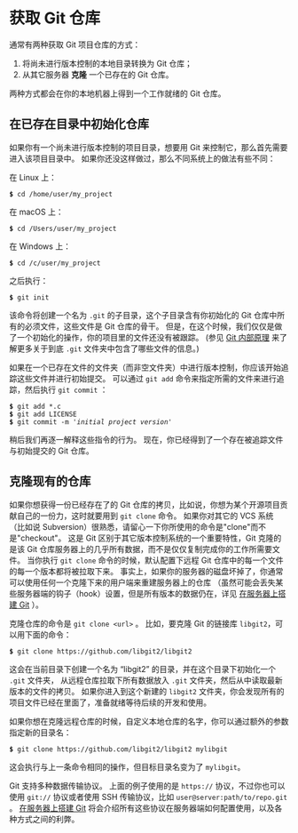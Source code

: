 

# 获取 Git 仓库

<p>通常有两种获取 Git 项目仓库的方式：</p>
<div class="ordered-list arabic">
<ol class="arabic">
<li>
<span class="principal">将尚未进行版本控制的本地目录转换为 Git 仓库；</span>
</li>
<li>
<span class="principal">从其它服务器 <strong>克隆</strong> 一个已存在的 Git 仓库。</span>
</li>
</ol>
</div>
<p>两种方式都会在你的本地机器上得到一个工作就绪的 Git 仓库。</p>


## 在已存在目录中初始化仓库

<p>如果你有一个尚未进行版本控制的项目目录，想要用 Git 来控制它，那么首先需要进入该项目目录中。
如果你还没这样做过，那么不同系统上的做法有些不同：</p>
<p>在 Linux 上：</p>

<pre class="language-bash"><code><span style="font-weight: bold">$</span> cd /home/user/my_project</code></pre>
<p>在 macOS 上：</p>

<pre class="language-bash"><code><span style="font-weight: bold">$</span> cd /Users/user/my_project</code></pre>
<p>在 Windows 上：</p>

<pre class="language-bash"><code><span style="font-weight: bold">$</span> cd /c/user/my_project</code></pre>
<p>之后执行：</p>

<pre class="language-bash"><code><span style="font-weight: bold">$</span> git init</code></pre>
<p>该命令将创建一个名为 <code class="literal">.git</code> 的子目录，这个子目录含有你初始化的 Git 仓库中所有的必须文件，这些文件是 Git 仓库的骨干。
但是，在这个时候，我们仅仅是做了一个初始化的操作，你的项目里的文件还没有被跟踪。
(参见 <a id="xref--ch10-git-internals" href="/chapter-10/index.html" class="xref">Git 内部原理</a> 来了解更多关于到底 <code class="literal">.git</code> 文件夹中包含了哪些文件的信息。)</p>
<p>如果在一个已存在文件的文件夹（而非空文件夹）中进行版本控制，你应该开始追踪这些文件并进行初始提交。
可以通过 <code class="literal">git add</code> 命令来指定所需的文件来进行追踪，然后执行 <code class="literal">git commit</code> ：</p>

<pre class="language-bash"><code><span style="font-weight: bold">$</span> git add *.c
<span style="font-weight: bold">$</span> git add LICENSE
<span style="font-weight: bold">$</span> git commit -m <span style="font-style: italic">&#39;initial project version&#39;</span></code></pre>
<p>稍后我们再逐一解释这些指令的行为。
现在，你已经得到了一个存在被追踪文件与初始提交的 Git 仓库。</p>



## 克隆现有的仓库

<p>如果你想获得一份已经存在了的 Git 仓库的拷贝，比如说，你想为某个开源项目贡献自己的一份力，这时就要用到 <code class="literal">git clone</code> 命令。
如果你对其它的 VCS 系统（比如说 Subversion）很熟悉，请留心一下你所使用的命令是"clone"而不是"checkout"。
这是 Git 区别于其它版本控制系统的一个重要特性，Git 克隆的是该 Git 仓库服务器上的几乎所有数据，而不是仅仅复制完成你的工作所需要文件。
当你执行 <code class="literal">git clone</code> 命令的时候，默认配置下远程 Git 仓库中的每一个文件的每一个版本都将被拉取下来。
事实上，如果你的服务器的磁盘坏掉了，你通常可以使用任何一个克隆下来的用户端来重建服务器上的仓库
（虽然可能会丢失某些服务器端的钩子（hook）设置，但是所有版本的数据仍在，详见 <a id="xref--ch04-git-on-the-server--_getting_git_on_a_server" href="/chapter-4/2.html#在服务器上搭建-git" class="xref">在服务器上搭建 Git</a> ）。</p>
<p>克隆仓库的命令是 <code class="literal">git clone &lt;url&gt;</code> 。
比如，要克隆 Git 的链接库 <code class="literal">libgit2</code>，可以用下面的命令：</p>

<pre class="language-bash"><code><span style="font-weight: bold">$</span> git clone https://github.com/libgit2/libgit2</code></pre>
<p>这会在当前目录下创建一个名为 “libgit2” 的目录，并在这个目录下初始化一个 <code class="literal">.git</code> 文件夹，
从远程仓库拉取下所有数据放入 <code class="literal">.git</code> 文件夹，然后从中读取最新版本的文件的拷贝。
如果你进入到这个新建的 <code class="literal">libgit2</code> 文件夹，你会发现所有的项目文件已经在里面了，准备就绪等待后续的开发和使用。</p>
<p>如果你想在克隆远程仓库的时候，自定义本地仓库的名字，你可以通过额外的参数指定新的目录名：</p>

<pre class="language-bash"><code><span style="font-weight: bold">$</span> git clone https://github.com/libgit2/libgit2 mylibgit</code></pre>
<p>这会执行与上一条命令相同的操作，但目标目录名变为了 <code class="literal">mylibgit</code>。</p>
<p>Git 支持多种数据传输协议。
上面的例子使用的是 <code class="literal">https://</code> 协议，不过你也可以使用 <code class="literal">git://</code> 协议或者使用 SSH 传输协议，比如 <code class="literal">user@server:path/to/repo.git</code> 。
<a href="/chapter-4/2.html#在服务器上搭建-git" class="xref">在服务器上搭建 Git</a> 将会介绍所有这些协议在服务器端如何配置使用，以及各种方式之间的利弊。</p>

